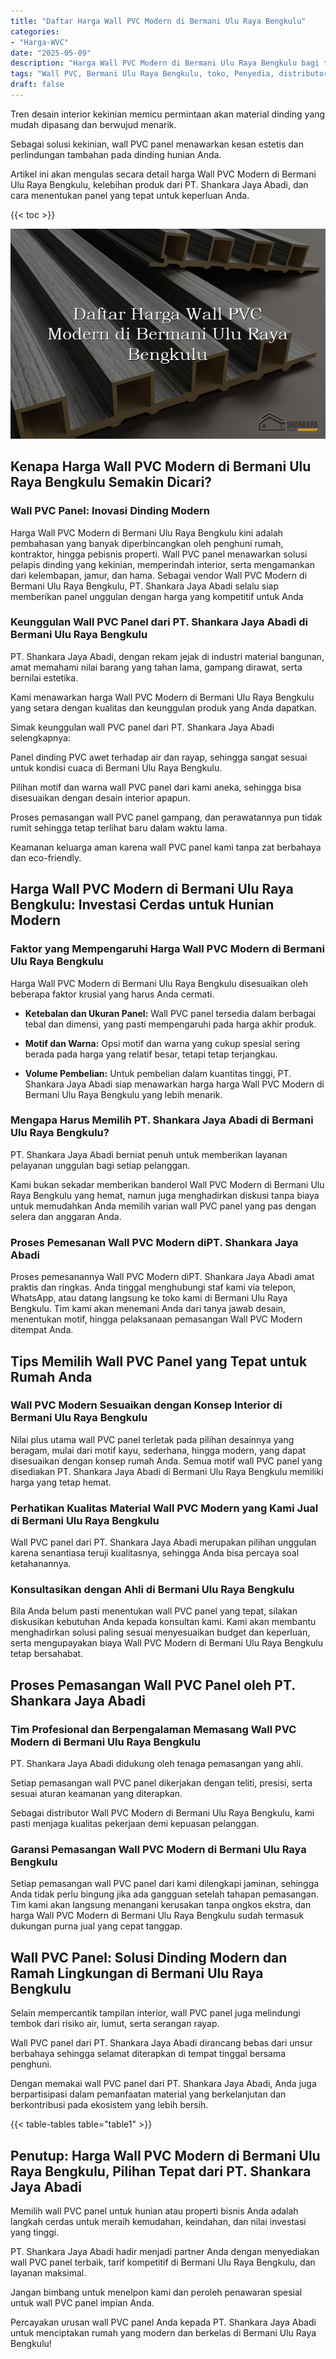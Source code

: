 ```yaml
---
title: "Daftar Harga Wall PVC Modern di Bermani Ulu Raya Bengkulu"
categories: 
- "Harga-WVC"
date: "2025-05-09"
description: "Harga Wall PVC Modern di Bermani Ulu Raya Bengkulu bagi tempat tinggal, kantor, serta gerai. Material unggulan, pilihan motif, variasi warna elegan, beserta servis instalasi oleh teknisi berpengalaman dan kepastian resmi!|Layanan penjualan Wall PVC Modern di Bermani Ulu Raya Bengkulu bagi kebutuhan rumah, perkantoran, maupun gerai, dengan panel unggulan dan pemasangan oleh teknisi berpengalaman dan jaminan resmi.|Alternatif Wall PVC Modern di Bermani Ulu Raya Bengkulu yang terpercaya bagi tempat tinggal, office, serta ritel, dengan material terbaik dan penempatan oleh tenaga ahli profesional dan jaminan resmi.|Penyediaan Wall PVC Modern di Bermani Ulu Raya Bengkulu bagi tempat tinggal, perkantoran, serta toko, beserta produk terbaik dan pemasangan oleh teknisi ahli, disertai beserta jaminan resmi.}"
tags: "Wall PVC, Bermani Ulu Raya Bengkulu, toko, Penyedia, distributor"
draft: false
---
```


Tren desain interior kekinian memicu permintaan akan material dinding yang mudah dipasang dan berwujud menarik.

Sebagai solusi kekinian, wall PVC panel menawarkan kesan estetis dan perlindungan tambahan pada dinding hunian Anda.

Artikel ini akan mengulas secara detail harga Wall PVC Modern di Bermani Ulu Raya Bengkulu, kelebihan produk dari PT. Shankara Jaya Abadi, dan cara menentukan panel yang tepat untuk keperluan Anda.

{{< toc >}}

![Daftar Harga Wall PVC Modern di Bermani Ulu Raya Bengkulu](/images/Harga-WVC/Daftar-Harga-Wall-PVC-Modern-di-Bermani-Ulu-Raya-Bengkulu.png)


## Kenapa Harga Wall PVC Modern di Bermani Ulu Raya Bengkulu Semakin Dicari?

### Wall PVC Panel: Inovasi Dinding Modern

Harga Wall PVC Modern di Bermani Ulu Raya Bengkulu kini adalah pembahasan yang banyak diperbincangkan oleh penghuni rumah, kontraktor, hingga pebisnis properti. Wall PVC panel menawarkan solusi pelapis dinding yang kekinian, memperindah interior, serta mengamankan dari kelembapan, jamur, dan hama. Sebagai vendor Wall PVC Modern di Bermani Ulu Raya Bengkulu, PT. Shankara Jaya Abadi selalu siap memberikan panel unggulan dengan harga yang kompetitif untuk Anda

### Keunggulan Wall PVC Panel dari PT. Shankara Jaya Abadi di Bermani Ulu Raya Bengkulu

PT. Shankara Jaya Abadi, dengan rekam jejak di industri material bangunan, amat memahami nilai barang yang tahan lama, gampang dirawat, serta bernilai estetika.

Kami menawarkan harga Wall PVC Modern di Bermani Ulu Raya Bengkulu yang setara dengan kualitas dan keunggulan produk yang Anda dapatkan.

Simak keunggulan wall PVC panel dari PT. Shankara Jaya Abadi selengkapnya:

Panel dinding PVC awet terhadap air dan rayap, sehingga sangat sesuai untuk kondisi cuaca di Bermani Ulu Raya Bengkulu.

Pilihan motif dan warna wall PVC panel dari kami aneka, sehingga bisa disesuaikan dengan desain interior apapun.

Proses pemasangan wall PVC panel gampang, dan perawatannya pun tidak rumit sehingga tetap terlihat baru dalam waktu lama.

Keamanan keluarga aman karena wall PVC panel kami tanpa zat berbahaya dan eco-friendly.

## Harga Wall PVC Modern di Bermani Ulu Raya Bengkulu: Investasi Cerdas untuk Hunian Modern

### Faktor yang Mempengaruhi Harga Wall PVC Modern di Bermani Ulu Raya Bengkulu

Harga Wall PVC Modern di Bermani Ulu Raya Bengkulu disesuaikan oleh beberapa faktor krusial yang harus Anda cermati.

- **Ketebalan dan Ukuran Panel:** Wall PVC panel tersedia dalam berbagai tebal dan dimensi, yang pasti mempengaruhi pada harga akhir produk.

- **Motif dan Warna:** Opsi motif dan warna yang cukup spesial sering berada pada harga yang relatif besar, tetapi tetap terjangkau.

- **Volume Pembelian:** Untuk pembelian dalam kuantitas tinggi, PT. Shankara Jaya Abadi siap menawarkan harga harga Wall PVC Modern di Bermani Ulu Raya Bengkulu yang lebih menarik.

### Mengapa Harus Memilih PT. Shankara Jaya Abadi di Bermani Ulu Raya Bengkulu?

PT. Shankara Jaya Abadi berniat penuh untuk memberikan layanan pelayanan unggulan bagi setiap pelanggan.

Kami bukan sekadar memberikan banderol Wall PVC Modern di Bermani Ulu Raya Bengkulu yang hemat, namun juga menghadirkan diskusi tanpa biaya untuk memudahkan Anda memilih varian wall PVC panel yang pas dengan selera dan anggaran Anda.

### Proses Pemesanan Wall PVC Modern diPT. Shankara Jaya Abadi

Proses pemesanannya Wall PVC Modern diPT. Shankara Jaya Abadi amat praktis dan ringkas. Anda tinggal menghubungi staf kami via telepon, WhatsApp, atau datang langsung ke toko kami di Bermani Ulu Raya Bengkulu. Tim kami akan menemani Anda dari tanya jawab desain, menentukan motif, hingga pelaksanaan pemasangan Wall PVC Modern ditempat Anda.

## Tips Memilih Wall PVC Panel yang Tepat untuk Rumah Anda

### Wall PVC Modern Sesuaikan dengan Konsep Interior di Bermani Ulu Raya Bengkulu

Nilai plus utama wall PVC panel terletak pada pilihan desainnya yang beragam, mulai dari motif kayu, sederhana, hingga modern, yang dapat disesuaikan dengan konsep rumah Anda. Semua motif wall PVC panel yang disediakan PT. Shankara Jaya Abadi di Bermani Ulu Raya Bengkulu memiliki harga yang tetap hemat.

### Perhatikan Kualitas Material Wall PVC Modern yang Kami Jual di Bermani Ulu Raya Bengkulu

Wall PVC panel dari PT. Shankara Jaya Abadi merupakan pilihan unggulan karena senantiasa teruji kualitasnya, sehingga Anda bisa percaya soal ketahanannya.

### Konsultasikan dengan Ahli di Bermani Ulu Raya Bengkulu

Bila Anda belum pasti menentukan wall PVC panel yang tepat, silakan diskusikan kebutuhan Anda kepada konsultan kami. Kami akan membantu menghadirkan solusi paling sesuai menyesuaikan budget dan keperluan, serta mengupayakan biaya Wall PVC Modern di Bermani Ulu Raya Bengkulu tetap bersahabat.

## Proses Pemasangan Wall PVC Panel oleh PT. Shankara Jaya Abadi

### Tim Profesional dan Berpengalaman Memasang Wall PVC Modern di Bermani Ulu Raya Bengkulu

PT. Shankara Jaya Abadi didukung oleh tenaga pemasangan yang ahli.

Setiap pemasangan wall PVC panel dikerjakan dengan teliti, presisi, serta sesuai aturan keamanan yang diterapkan.

Sebagai distributor Wall PVC Modern di Bermani Ulu Raya Bengkulu, kami pasti menjaga kualitas pekerjaan demi kepuasan pelanggan.

### Garansi Pemasangan Wall PVC Modern di Bermani Ulu Raya Bengkulu

Setiap pemasangan wall PVC panel dari kami dilengkapi jaminan, sehingga Anda tidak perlu bingung jika ada gangguan setelah tahapan pemasangan. Tim kami akan langsung menangani kerusakan tanpa ongkos ekstra, dan harga Wall PVC Modern di Bermani Ulu Raya Bengkulu sudah termasuk dukungan purna jual yang cepat tanggap.

## Wall PVC Panel: Solusi Dinding Modern dan Ramah Lingkungan di Bermani Ulu Raya Bengkulu

Selain mempercantik tampilan interior, wall PVC panel juga melindungi tembok dari risiko air, lumut, serta serangan rayap.

Wall PVC panel dari PT. Shankara Jaya Abadi dirancang bebas dari unsur berbahaya sehingga selamat diterapkan di tempat tinggal bersama penghuni.

Dengan memakai wall PVC panel dari PT. Shankara Jaya Abadi, Anda juga berpartisipasi dalam pemanfaatan material yang berkelanjutan dan berkontribusi pada ekosistem yang lebih bersih.

{{< table-tables table="table1" >}}

## Penutup: Harga Wall PVC Modern di Bermani Ulu Raya Bengkulu, Pilihan Tepat dari PT. Shankara Jaya Abadi

Memilih wall PVC panel untuk hunian atau properti bisnis Anda adalah langkah cerdas untuk meraih kemudahan, keindahan, dan nilai investasi yang tinggi.

PT. Shankara Jaya Abadi hadir menjadi partner Anda dengan menyediakan wall PVC panel terbaik, tarif kompetitif di Bermani Ulu Raya Bengkulu, dan layanan maksimal.

Jangan bimbang untuk menelpon kami dan peroleh penawaran spesial untuk wall PVC panel impian Anda.

Percayakan urusan wall PVC panel Anda kepada PT. Shankara Jaya Abadi untuk menciptakan rumah yang modern dan berkelas di Bermani Ulu Raya Bengkulu!